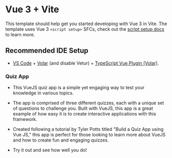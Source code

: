 # Vue 3 + Vite

This template should help get you started developing with Vue 3 in Vite. The template uses Vue 3 `<script setup>` SFCs, check out the [script setup docs](https://v3.vuejs.org/api/sfc-script-setup.html#sfc-script-setup) to learn more.

## Recommended IDE Setup

- [VS Code](https://code.visualstudio.com/) + [Volar](https://marketplace.visualstudio.com/items?itemName=Vue.volar) (and disable Vetur) + [TypeScript Vue Plugin (Volar)](https://marketplace.visualstudio.com/items?itemName=Vue.vscode-typescript-vue-plugin).

### Quiz App

* This VueJS quiz app is a simple yet engaging way to test your knowledge 
in various topics. 

+ The app is comprised of three different quizzes, each with a unique set 
of questions to challenge you. Built with VueJS, this app is a great 
example of how easy it is to create interactive applications with this framework. 

+ Created following a tutorial by Tyler Potts titled "Build a Quiz App using Vue JS," this app is perfect for 
those looking to learn more about VueJS and how to create fun and 
engaging quizzes. 

+ Try it out and see how well you do!
